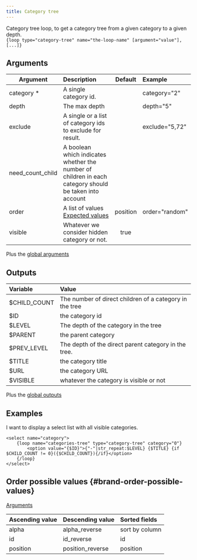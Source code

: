 ```yaml
---
title: Category tree
---
```


Category tree loop, to get a category tree from a given category to a given depth.  
`{loop type="category-tree" name="the-loop-name" [argument="value"], [...]}`

## Arguments

| Argument         | Description                                                                                            | Default | Example         |
| ---------------- |:------------------------------------------------------------------------------------------------------ | :-----: | :---------------|
| category *       | A single category id.                                                                                  |         | category="2"    |
| depth            | The max depth                                                                                          |         | depth="5"       |
| exclude          | A single or a list of category ids to exclude for result.                                              |         | exclude="5,72"  |
| need_count_child | A boolean which indicates whether the number of children in each category should be taken into account |         |                 |
| order            | A list of values <br/> [Expected values](#category-order-possible-values)                              | position| order="random"  |
| visible          | Whatever we consider hidden category or not.                                                           | true    |                 |

Plus the [global arguments](./global_arguments)

## Outputs

| Variable            | Value                                                   |
| :------------------ | :------------------------------------------------------ |
| $CHILD_COUNT        | The number of direct children of a category in the tree |
| $ID                 | the category id                                         |
| $LEVEL              | The depth of the category in the tree                   |
| $PARENT             | the parent category                                     |
| $PREV_LEVEL         | The depth of the direct parent category in the tree.    |
| $TITLE              |  the category title                                     |
| $URL                |  the category URL                                       |
| $VISIBLE            |  whatever the category is visible or not                |

Plus the [global outputs](./global_outputs)

## Examples

I want to display a select list with all visible categories.

```smarty
<select name="category">
    {loop name="categories-tree" type="category-tree" category="0"}
        <option value="{$ID}">{"-"|str_repeat:$LEVEL} {$TITLE} {if $CHILD_COUNT != 0}({$CHILD_COUNT}){/if}</option>
    {/loop}
</select>
```

## Order possible values {#brand-order-possible-values}

[Arguments](#brand-arguments)

| Ascending value | Descending value  | Sorted fields                 |
|-----------------|-------------------|:------------------------------|
| alpha           | alpha_reverse     | sort by column                |
| id              | id_reverse        | id                            |
| position        | position_reverse  | position                      |
